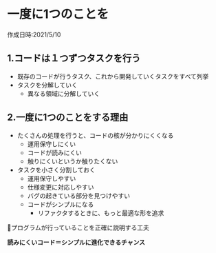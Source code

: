 # 一度に1つのことを
作成日時:2021/5/10

## 1.コードは１つずつタスクを行う
* 既存のコードが行うタスク、これから開発していくタスクをすべて列挙
* タスクを分解していく
  * 異なる領域に分解していく

## 2.一度に1つのことをする理由
* たくさんの処理を行うと、コードの核が分かりにくくなる
  * 運用保守しにくい
  * コードが読みにくい
  * 触りにくいというか触りたくない
* タスクを小さく分割しておく
  * 運用保守しやすい
  * 仕様変更に対応しやすい
  * バグの起きている部分を見つけやすい
  * コードがシンプルになる
    * リファクタするときに、もっと最適な形を追求

👀プログラムが行っていることを正確に説明する工夫

**読みにくいコード＝シンプルに進化できるチャンス**
